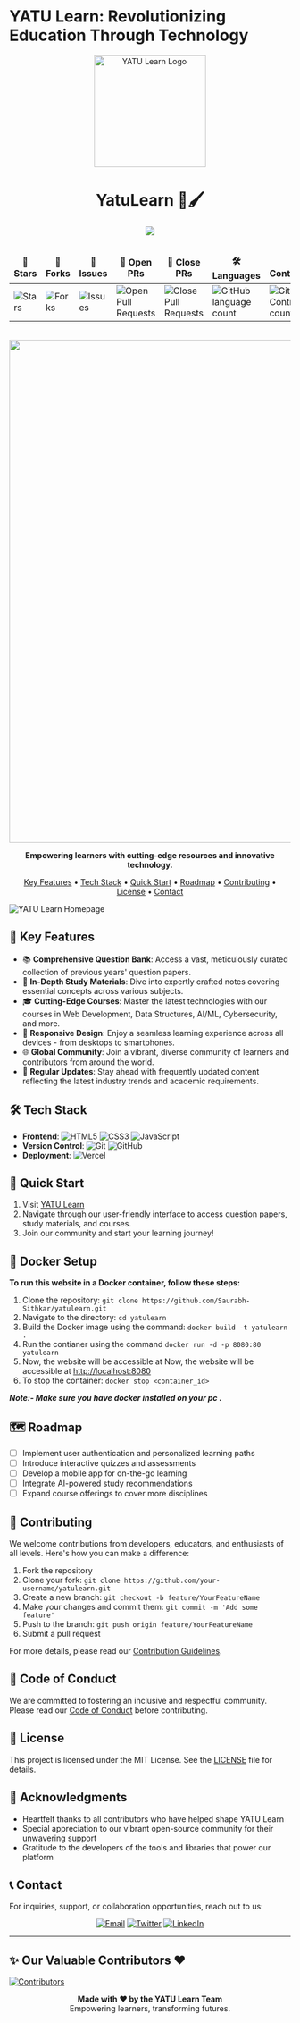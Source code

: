 # YATU Learn: Revolutionizing Education Through Technology

<p align="center">
  <img src="assets/images/YATU%20Learn%20-%20YL%20icon%20Black%20(2).png" alt="YATU Learn Logo" width="200">
</p>

<div align="center">

# YatuLearn 📘🖌️

<img  src="https://readme-typing-svg.herokuapp.com?color=45ffaa&center=true&vCenter=true&size=40&width=900&height=80&lines=Welcome+to+Yatu+Learn!"/>
</div>

<div align = "center">
<br>

<table align="center">
    <thead align="center">
        <tr border: 1px;>
            <td><b>🌟 Stars</b></td>
            <td><b>🍴 Forks</b></td>
            <td><b>🐛 Issues</b></td>
            <td><b>🔔 Open PRs</b></td>
            <td><b>🔕 Close PRs</b></td>
            <td><b>🛠️ Languages</b></td>
            <td><b>👥 Contributors</b></td>
        </tr>
     </thead>
    <tbody>
         <tr>
            <td><img alt="Stars" src="https://img.shields.io/github/stars/yatulearn/yatulearn?style=flat&logo=github"/></td>
            <td><img alt="Forks" src="https://img.shields.io/github/forks/yatulearn/yatulearn?style=flat&logo=github"/></td>
            <td><img alt="Issues" src="https://img.shields.io/github/issues/yatulearn/yatulearn?style=flat&logo=github"/></td>
            <td><img alt="Open Pull Requests" src="https://img.shields.io/github/issues-pr/yatulearn/yatulearn?style=flat&logo=github"/></td>
           <td><img alt="Close Pull Requests" src="https://img.shields.io/github/issues-pr-closed/yatulearn/yatulearn?style=flat&color=critical&logo=github"/></td>
           <td><img alt="GitHub language count" src="https://img.shields.io/github/languages/count/yatulearn/yatulearn?style=flat&color=green&logo=github"></td>
         <td><img alt="GitHub Contributors count" src="https://img.shields.io/github/contributors/yatulearn/yatulearn?style=flat&color=blue&logo=github"/></td>
        </tr>
    </tbody>
</table>
</div>
<br>

<!--Line-->
<img src="https://user-images.githubusercontent.com/74038190/212284100-561aa473-3905-4a80-b561-0d28506553ee.gif" width="900"> 

<p align="center">
  <strong>Empowering learners with cutting-edge resources and innovative technology.</strong>
</p>

<p align="center">
  <a href="#-key-features">Key Features</a> •
  <a href="#-tech-stack">Tech Stack</a> •
  <a href="#-quick-start">Quick Start</a> •
  <a href="#-roadmap">Roadmap</a> •
  <a href="#-contributing">Contributing</a> •
  <a href="#-license">License</a> •
  <a href="#-contact">Contact</a>
</p>

![YATU Learn Homepage](assets/images/YatuLearn.png)

## 🚀 Key Features

- 📚 **Comprehensive Question Bank**: Access a vast, meticulously curated collection of previous years' question papers.
- 📝 **In-Depth Study Materials**: Dive into expertly crafted notes covering essential concepts across various subjects.
- 🎓 **Cutting-Edge Courses**: Master the latest technologies with our courses in Web Development, Data Structures, AI/ML, Cybersecurity, and more.
- 📱 **Responsive Design**: Enjoy a seamless learning experience across all devices - from desktops to smartphones.
- 🌐 **Global Community**: Join a vibrant, diverse community of learners and contributors from around the world.
- 🔄 **Regular Updates**: Stay ahead with frequently updated content reflecting the latest industry trends and academic requirements.

## 🛠️ Tech Stack

- **Frontend**:
  ![HTML5](https://img.shields.io/badge/HTML5-E34F26?style=for-the-badge&logo=html5&logoColor=white)
  ![CSS3](https://img.shields.io/badge/CSS3-1572B6?style=for-the-badge&logo=css3&logoColor=white)
  ![JavaScript](https://img.shields.io/badge/JavaScript-F7DF1E?style=for-the-badge&logo=javascript&logoColor=black)
- **Version Control**:
  ![Git](https://img.shields.io/badge/Git-F05032?style=for-the-badge&logo=git&logoColor=white)
  ![GitHub](https://img.shields.io/badge/GitHub-181717?style=for-the-badge&logo=github&logoColor=white)
- **Deployment**:
  ![Vercel](https://img.shields.io/badge/Vercel-000000?style=for-the-badge&logo=vercel&logoColor=white)

## 🏁 Quick Start

1. Visit [YATU Learn](https://yatulearn-i5od1dgx4-saurabhsithkars-projects.vercel.app/)
2. Navigate through our user-friendly interface to access question papers, study materials, and courses.
3. Join our community and start your learning journey!

## 🐳 Docker Setup

**To run this website in a Docker container, follow these steps:**

1. Clone the repository: `git clone https://github.com/Saurabh-Sithkar/yatulearn.git`
2. Navigate to the directory:  `cd yatulearn`
3. Build the Docker image using the command:  `docker build -t yatulearn .`
4. Run the contianer  using the command `docker run -d -p 8080:80 yatulearn`
5. Now, the website will be accessible at  Now, the website will be accessible at [http://localhost:8080]()
6. To stop the container: `docker stop <container_id>`

***Note:- Make sure you have docker installed on your pc .***

## 🗺️ Roadmap

- [ ] Implement user authentication and personalized learning paths
- [ ] Introduce interactive quizzes and assessments
- [ ] Develop a mobile app for on-the-go learning
- [ ] Integrate AI-powered study recommendations
- [ ] Expand course offerings to cover more disciplines

## 🤝 Contributing

We welcome contributions from developers, educators, and enthusiasts of all levels. Here's how you can make a difference:

1. Fork the repository
2. Clone your fork: `git clone https://github.com/your-username/yatulearn.git`
3. Create a new branch: `git checkout -b feature/YourFeatureName`
4. Make your changes and commit them: `git commit -m 'Add some feature'`
5. Push to the branch: `git push origin feature/YourFeatureName`
6. Submit a pull request

For more details, please read our [Contribution Guidelines](CONTRIBUTING.md).

## 📜 Code of Conduct

We are committed to fostering an inclusive and respectful community. Please read our [Code of Conduct](CODE_OF_CONDUCT.md) before contributing.

## 📄 License

This project is licensed under the MIT License. See the [LICENSE](LICENSE) file for details.

## 🙏 Acknowledgments

- Heartfelt thanks to all contributors who have helped shape YATU Learn
- Special appreciation to our vibrant open-source community for their unwavering support
- Gratitude to the developers of the tools and libraries that power our platform

## 📞 Contact

For inquiries, support, or collaboration opportunities, reach out to us:

<p align="center">
  <a href="mailto:yatulearn@gmail.com"><img src="https://img.shields.io/badge/Email-yatulearn%40gmail.com-blue?style=for-the-badge&logo=gmail" alt="Email"></a>
  <a href="https://twitter.com/yatulearn"><img src="https://img.shields.io/badge/Twitter-@yatulearn-blue?style=for-the-badge&logo=twitter" alt="Twitter"></a>
  <a href="https://www.linkedin.com/company/yatulearn"><img src="https://img.shields.io/badge/LinkedIn-YATU%20Learn-blue?style=for-the-badge&logo=linkedin" alt="LinkedIn"></a>
</p>

---

## ✨ Our Valuable Contributors ❤️

[![Contributors](https://contrib.rocks/image?repo=yatulearn/yatulearn)](https://github.com/yatulearn/yatulearn/graphs/contributors)

<p align="center">
  <strong>Made with ❤️ by the YATU Learn Team</strong><br>
  Empowering learners, transforming futures.
</p>
